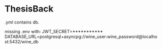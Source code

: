 # ThesisBack

.yml contains db.

missing .env with:
JWT_SECRET=***********
DATABASE_URL=postgresql+asyncpg://wine_user:wine_password@localhost:5432/wine_db
